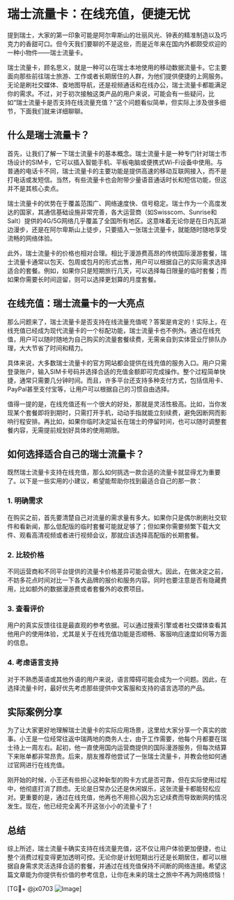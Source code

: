# 瑞士流量卡：在线充值，便捷无忧

提到瑞士，大家的第一印象可能是阿尔卑斯山的壮丽风光、钟表的精准制造以及巧克力的香甜可口。但今天我们要聊的不是这些，而是近年来在国内外都颇受欢迎的一种小物件——瑞士流量卡。

瑞士流量卡，顾名思义，就是一种可以在瑞士本地使用的移动数据流量卡。它主要面向那些前往瑞士旅游、工作或者长期居住的人群，为他们提供便捷的上网服务。无论是刷社交媒体、查地图导航，还是视频通话和在线办公，瑞士流量卡都能满足你的需求。不过，对于初次接触这类产品的用户来说，可能会有一些疑问，比如“瑞士流量卡是否支持在线流量充值？”这个问题看似简单，但实际上涉及很多细节，下面我们就来详细聊聊。

## 什么是瑞士流量卡？

首先，让我们了解一下瑞士流量卡的基本概念。瑞士流量卡是一种专门针对瑞士市场设计的SIM卡，它可以插入智能手机、平板电脑或便携式Wi-Fi设备中使用。与普通的电话卡不同，瑞士流量卡的主要功能是提供高速的移动互联网接入，而不是打电话或发短信。当然，有些流量卡也会附带少量语音通话时长和短信功能，但这并不是其核心卖点。

瑞士流量卡的优势在于覆盖范围广、网络速度快、信号稳定。瑞士作为一个高度发达的国家，其通信基础设施非常完善，各大运营商（如Swisscom、Sunrise和Salt）提供的4G/5G网络几乎覆盖了全国所有地区。这意味着无论你是在日内瓦湖边漫步，还是在阿尔卑斯山上徒步，只要插入一张瑞士流量卡，就能随时随地享受流畅的网络体验。

此外，瑞士流量卡的价格也相对合理。相比于漫游费高昂的传统国际漫游套餐，瑞士流量卡通常以包天、包周或包月的形式出售，用户可以根据自己的实际需求选择适合的套餐。例如，如果你只是短期旅行几天，可以选择每日限量的临时套餐；而如果你需要长时间逗留，则可以选择更划算的月度套餐。

## 在线充值：瑞士流量卡的一大亮点

那么问题来了，瑞士流量卡是否支持在线流量充值呢？答案是肯定的！实际上，在线充值已经成为现代流量卡的一个标配功能，瑞士流量卡也不例外。通过在线充值，用户可以随时随地为自己购买的流量套餐续费，无需亲自到实体营业厅排队办理，大大节省了时间和精力。

具体来说，大多数瑞士流量卡的官方网站都会提供在线充值的服务入口。用户只需登录账户，输入SIM卡号码并选择合适的充值金额即可完成操作。整个过程简单快捷，通常只需要几分钟时间。而且，许多平台还支持多种支付方式，包括信用卡、PayPal甚至支付宝等，让用户可以根据自己的习惯自由选择。

值得一提的是，在线充值还有一个很大的好处，那就是灵活性极高。比如，当你发现某个套餐即将到期时，只需打开手机，动动手指就能立刻续费，避免因断网而影响行程安排。再比如，如果你临时决定延长在瑞士的停留时间，也可以随时调整套餐内容，无需提前规划好具体的使用期限。

## 如何选择适合自己的瑞士流量卡？

既然瑞士流量卡支持在线充值，那么如何挑选一款合适的流量卡就显得尤为重要了。以下是一些实用的小建议，希望能帮助你找到最适合自己的那一款：

### 1. **明确需求**
   在购买之前，首先要清楚自己对流量的需求量有多大。如果你只是偶尔刷刷社交软件和看新闻，那么低配版的临时套餐可能就足够了；但如果你需要频繁下载大文件、观看高清视频或者进行视频会议，那就应该选择高配版的长期套餐。

### 2. **比较价格**
   不同运营商和不同平台提供的流量卡价格差异可能会很大。因此，在做决定之前，不妨多花点时间对比一下各大品牌的报价和服务内容。同时也要注意是否有隐藏费用，比如额外的数据漫游费或者套餐外的收费项目。

### 3. **查看评价**
   用户的真实反馈往往是最直观的参考依据。可以通过搜索引擎或者社交媒体查看其他用户的使用体验，尤其是关于在线充值功能是否顺畅、客服响应速度如何等方面的信息。

### 4. **考虑语言支持**
   对于不熟悉英语或其他外语的用户来说，语言障碍可能会成为一个问题。因此，在选择流量卡时，最好优先考虑那些提供中文客服和支持的语言选项的产品。

## 实际案例分享

为了让大家更好地理解瑞士流量卡的实际应用场景，这里给大家分享一个真实的故事。小王是一位经常往返中瑞两地的商务人士，由于工作需要，他每个月都要在瑞士待上一周左右。起初，他一直使用国内运营商提供的国际漫游服务，但每次结算下来账单都非常昂贵。后来，朋友推荐他尝试了一张瑞士流量卡，并教会他如何通过官网进行在线充值。

刚开始的时候，小王还有些担心这种新型的购卡方式是否可靠，但在实际使用过程中，他彻底打消了顾虑。无论是日常办公还是休闲娱乐，这张流量卡都能轻松应对。更重要的是，通过在线充值，他再也不用担心因为忘记续费而导致断网的情况发生。现在，他已经完全离不开这张小小的流量卡了！

## 总结

综上所述，瑞士流量卡确实支持在线流量充值，这不仅让用户体验更加便捷，也让整个消费过程变得更加透明可控。无论你是计划短期出行还是长期居住，都可以根据自身需求灵活选择合适的套餐，并通过在线充值保持不间断的网络连接。希望这篇文章能为你提供有价值的参考信息，让你在未来的瑞士之旅中不再为网络烦恼！

[TG💪+ @jx0703 ![Image](https://github.com/user-attachments/assets/dbca1d08-cadb-493c-b0ec-ad6f7a83f270)]